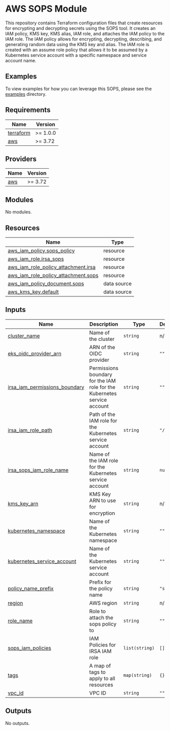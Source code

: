 # AWS SOPS Module

This repository contains Terraform configuration files that create resources for encrypting and decrypting secrets using the SOPS tool. It creates an IAM policy, KMS key, KMS alias, IAM role, and attaches the IAM policy to the IAM role. The IAM policy allows for encrypting, decrypting, describing, and generating random data using the KMS key and alias. The IAM role is created with an assume role policy that allows it to be assumed by a Kubernetes service account with a specific namespace and service account name.

## Examples

To view examples for how you can leverage this SOPS, please see the [examples](https://github.com/defenseunicorns/delivery-aws-iac/tree/main/examples) directory.
<!-- BEGINNING OF PRE-COMMIT-TERRAFORM DOCS HOOK -->
## Requirements

| Name | Version |
|------|---------|
| <a name="requirement_terraform"></a> [terraform](#requirement\_terraform) | >= 1.0.0 |
| <a name="requirement_aws"></a> [aws](#requirement\_aws) | >= 3.72 |

## Providers

| Name | Version |
|------|---------|
| <a name="provider_aws"></a> [aws](#provider\_aws) | >= 3.72 |

## Modules

No modules.

## Resources

| Name | Type |
|------|------|
| [aws_iam_policy.sops_policy](https://registry.terraform.io/providers/hashicorp/aws/latest/docs/resources/iam_policy) | resource |
| [aws_iam_role.irsa_sops](https://registry.terraform.io/providers/hashicorp/aws/latest/docs/resources/iam_role) | resource |
| [aws_iam_role_policy_attachment.irsa](https://registry.terraform.io/providers/hashicorp/aws/latest/docs/resources/iam_role_policy_attachment) | resource |
| [aws_iam_role_policy_attachment.sops](https://registry.terraform.io/providers/hashicorp/aws/latest/docs/resources/iam_role_policy_attachment) | resource |
| [aws_iam_policy_document.sops](https://registry.terraform.io/providers/hashicorp/aws/latest/docs/data-sources/iam_policy_document) | data source |
| [aws_kms_key.default](https://registry.terraform.io/providers/hashicorp/aws/latest/docs/data-sources/kms_key) | data source |

## Inputs

| Name | Description | Type | Default | Required |
|------|-------------|------|---------|:--------:|
| <a name="input_cluster_name"></a> [cluster\_name](#input\_cluster\_name) | Name of the cluster | `string` | n/a | yes |
| <a name="input_eks_oidc_provider_arn"></a> [eks\_oidc\_provider\_arn](#input\_eks\_oidc\_provider\_arn) | ARN of the OIDC provider | `string` | `""` | no |
| <a name="input_irsa_iam_permissions_boundary"></a> [irsa\_iam\_permissions\_boundary](#input\_irsa\_iam\_permissions\_boundary) | Permissions boundary for the IAM role for the Kubernetes service account | `string` | `""` | no |
| <a name="input_irsa_iam_role_path"></a> [irsa\_iam\_role\_path](#input\_irsa\_iam\_role\_path) | Path of the IAM role for the Kubernetes service account | `string` | `"/"` | no |
| <a name="input_irsa_sops_iam_role_name"></a> [irsa\_sops\_iam\_role\_name](#input\_irsa\_sops\_iam\_role\_name) | Name of the IAM role for the Kubernetes service account | `string` | `null` | no |
| <a name="input_kms_key_arn"></a> [kms\_key\_arn](#input\_kms\_key\_arn) | KMS Key ARN to use for encryption | `string` | n/a | yes |
| <a name="input_kubernetes_namespace"></a> [kubernetes\_namespace](#input\_kubernetes\_namespace) | Name of the Kubernetes namespace | `string` | `""` | no |
| <a name="input_kubernetes_service_account"></a> [kubernetes\_service\_account](#input\_kubernetes\_service\_account) | Name of the Kubernetes service account | `string` | `""` | no |
| <a name="input_policy_name_prefix"></a> [policy\_name\_prefix](#input\_policy\_name\_prefix) | Prefix for the policy name | `string` | `"sops"` | no |
| <a name="input_region"></a> [region](#input\_region) | AWS region | `string` | n/a | yes |
| <a name="input_role_name"></a> [role\_name](#input\_role\_name) | Role to attach the sops policy to | `string` | `""` | no |
| <a name="input_sops_iam_policies"></a> [sops\_iam\_policies](#input\_sops\_iam\_policies) | IAM Policies for IRSA IAM role | `list(string)` | `[]` | no |
| <a name="input_tags"></a> [tags](#input\_tags) | A map of tags to apply to all resources | `map(string)` | `{}` | no |
| <a name="input_vpc_id"></a> [vpc\_id](#input\_vpc\_id) | VPC ID | `string` | `""` | no |

## Outputs

No outputs.
<!-- END OF PRE-COMMIT-TERRAFORM DOCS HOOK -->
